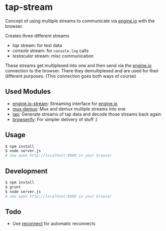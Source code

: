 # tap-stream

Concept of using multiple streams to communicate via [engine.io] with the browser.

Creates three different streams 
* *tap* stream: for test data
* *console* stream: for `console.log` calls
* *testacular* stream: misc communication

These streams get multiplexed into one and then send via the [engine.io] connection 
to the browser. There they demultiplexed and are used for their different purposes.
(This connection goes both ways of course)

## Used Modules

* [engine.io-stream]: Streaming interface for [engine.io]
* [mux-demux]: Mux and demux multiple streams into one
* [tap]: Generate streams of tap data and decode those streams back again
* [browserify]: For simpler delivery of stuff :)


## Usage

```bash
$ npm install
$ node server.js
# now open http://localhost:8080 in your browser
```

## Development

```bash
$ npm install
$ grunt
$ node server.js
# now open http://localhost:8080 in your browser
```

## Todo

* Use [reconnect] for automatic reconnects

[engine.io]: https://github.com/LearnBoost/engine.io
[engine.io-stream]: https://github.com/Raynos/engine.io-stream
[mux-demux]: https://github.com/dominictarr/mux-demux
[tap]: https://github.com/isaacs/node-tap
[browserify]: https://github.com/substack/node-browserify
[reconnect]: https://github.com/dominictarr/reconnect
